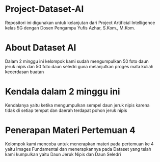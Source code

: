# Project-Dataset-AI
Repositori ini digunakan untuk kelanjutan dari Project Artificial Intelligence kelas 5G dengan Dosen Pengampu Yufis Azhar, S.Kom., M.Kom.

# About Dataset AI
Dalam 2 minggu ini kelompok kami sudah mengumpulkan 50 foto daun jeruk nipis dan 50 foto daun seledri guna melanjutkan proges mata kuliah kecerdasan buatan

# Kendala dalam 2 minggu ini
Kendalanya yaitu ketika mengumpulkan sempel daun jeruk nipis karena tidak di setiap tempat dan daerah terdapat pohon jeruk nipis

# Penerapan Materi Pertemuan 4
Kelompok kami mencoba untuk menerapkan materi pada pertemuan ke 4 yaitu Images Fundamental
dan menerapkannya pada Dataset yang telah kami kumpulkan yaitu Daun Jeruk Nipis dan Daun Seledri